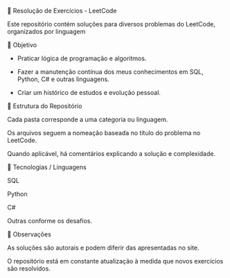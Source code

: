 🧩 Resolução de Exercícios - LeetCode

Este repositório contém soluções para diversos problemas do LeetCode, organizados por linguagem


📖 Objetivo

- Praticar lógica de programação e algoritmos.

- Fazer a manutenção contínua dos meus conhecimentos em SQL, Python, C# e outras linguagens.

- Criar um histórico de estudos e evolução pessoal.


📂 Estrutura do Repositório

Cada pasta corresponde a uma categoria ou linguagem.

Os arquivos seguem a nomeação baseada no título do problema no LeetCode.

Quando aplicável, há comentários explicando a solução e complexidade.


🚀 Tecnologias / Linguagens

SQL

Python

C#

Outras conforme os desafios.


📝 Observações

As soluções são autorais e podem diferir das apresentadas no site.

O repositório está em constante atualização à medida que novos exercícios são resolvidos.
